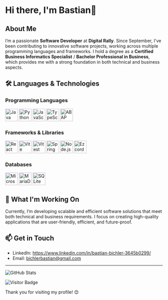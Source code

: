 # Hi there, I'm Bastian👋

## About Me

I’m a passionate **Software Developer** at **Digital Rally**. Since September, I've been contributing to innovative software projects, working across multiple programming languages and frameworks. I hold a degree as a **Certified Business Informatics Specialist** / **Bachelor Professional in Business**, which provides me with a strong foundation in both technical and business aspects.


## 🛠️ Languages & Technologies

### Programming Languages

<p align="left">
  <a href="https://www.java.com/" target="_blank"><img src="https://img.icons8.com/color/48/000000/java-coffee-cup-logo--v1.png" alt="Java" width="40" height="40"/></a>
  <a href="https://www.python.org/" target="_blank"><img src="https://img.icons8.com/color/48/000000/python.png" alt="Python" width="40" height="40"/></a>
  <a href="https://www.javascript.com/" target="_blank"><img src="https://img.icons8.com/color/48/000000/javascript.png" alt="JavaScript" width="40" height="40"/></a>
  <a href="https://www.typescriptlang.org/" target="_blank"><img src="https://img.icons8.com/color/48/000000/typescript.png" alt="TypeScript" width="40" height="40"/></a>
  <a href="https://www.sap.com/products/abap.html" target="_blank"><img src="https://img.icons8.com/ios-filled/50/000000/sap.png" alt="ABAP" width="40" height="40"/></a>
</p>

### Frameworks & Libraries

<p align="left">
  <a href="https://reactjs.org/" target="_blank"><img src="https://img.icons8.com/color/48/000000/react-native.png" alt="React" width="40" height="40"/></a>
  <a href="https://vitejs.dev/" target="_blank"><img src="https://img.icons8.com/color/48/000000/vite.png" alt="Vite" width="40" height="40"/></a>
  <a href="https://vitest.dev/" target="_blank"><img src="https://img.icons8.com/color/48/000000/vite.png " alt="Vitest" width="40" height="40"/></a>
  <a href="https://spring.io/" target="_blank"><img src="https://img.icons8.com/color/48/000000/spring-logo.png" alt="Spring" width="40" height="40"/></a>
  <a href="https://nodejs.org/" target="_blank"><img src="https://img.icons8.com/color/48/000000/nodejs.png" alt="Node.js" width="40" height="40"/></a>
  <a href="https://github.com/Ezcord" target="_blank"><img src="https://img.icons8.com/?size=100&id=2mIgusGquJFz&format=png&color=000000" alt="Ezcord" width="40" height="40"/></a>
</p>

### Databases

<p align="left">
  <a href="https://www.microsoft.com/en-us/sql-server" target="_blank"><img src="https://img.icons8.com/color/48/000000/microsoft-sql-server.png" alt="Microsoft SQL" width="40" height="40"/></a>
  <a href="https://mariadb.org/" target="_blank"><img src="https://img.icons8.com/color/48/000000/maria-db.png" alt="MariaDB" width="40" height="40"/></a>
  <a href="https://www.sqlite.org/index.html" target="_blank"><img src="https://img.icons8.com/ios-filled/50/000000/sqlite.png" alt="SQLite" width="40" height="40"/></a>
</p>

## 🚀 What I'm Working On

Currently, I’m developing scalable and efficient software solutions that meet both technical and business requirements. I focus on creating high-quality applications that are user-friendly, efficient, and future-proof.

## 📫 Get in Touch

- LinkedIn: https://www.linkedin.com/in/bastian-bichler-3645b0299/
- Email: bichlerbastian@gmail.com

---

![GitHub Stats](https://github-readme-stats.vercel.app/api?username=your-github-username&show_icons=true&theme=dark)

<!-- Optionally add a visitor count badge -->
![Visitor Badge](https://visitor-badge.glitch.me/badge?page_id=your-github-username)

Thank you for visiting my profile! 😊
